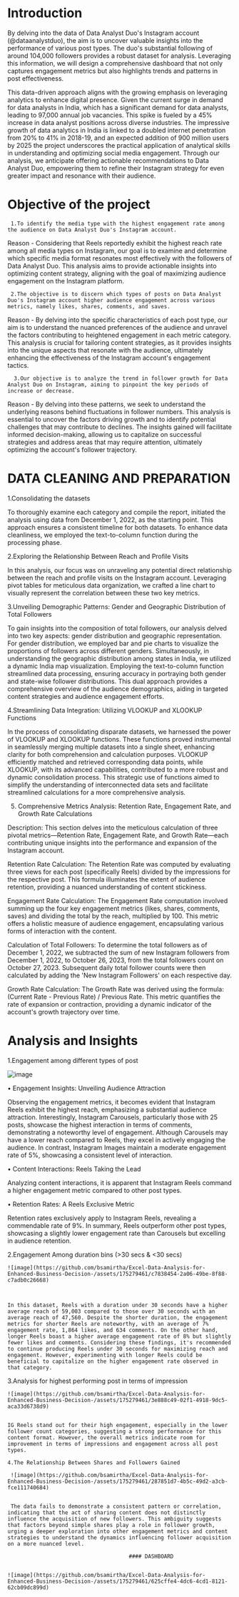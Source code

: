 # Introduction 
By delving into the data of Data Analyst Duo's Instagram account (@dataanalystduo), the aim is to uncover valuable insights into the performance of various post types. The duo's substantial following of around 104,000 followers provides a robust dataset for analysis. Leveraging this information, we will design a comprehensive dashboard that not only captures engagement metrics but also highlights trends and patterns in post effectiveness.

This data-driven approach aligns with the growing emphasis on leveraging analytics to enhance digital presence. Given the current surge in demand for data analysts in India, which has a significant demand for data analysts, leading to 97,000 annual job vacancies. This spike is fueled by a 45% increase in data analyst positions across diverse industries. The impressive growth of data analytics in India is linked to a doubled internet penetration from 20% to 41% in 2018-19, and an expected addition of 900 million users by 2025 the project underscores the practical application of analytical skills in understanding and optimizing social media engagement. Through our analysis, we anticipate offering actionable recommendations to Data Analyst Duo, empowering them to refine their Instagram strategy for even greater impact and resonance with their audience. 

# Objective of the project

     1.To identify the media type with the highest engagement rate among the audience on Data Analyst Duo's Instagram account. 

Reason - Considering that Reels reportedly exhibit the highest reach rate among all media types on Instagram, our goal is to examine and determine which specific media format resonates most effectively with the followers of Data Analyst Duo. This analysis aims to provide actionable insights into optimizing content strategy, aligning with the goal of maximizing audience engagement on the Instagram platform.

     2.The objective is to discern which types of posts on Data Analyst Duo's Instagram account higher audience engagement across various metrics, namely likes, shares, comments, and saves. 

Reason - By delving into the specific characteristics of each post type, our aim is to understand the nuanced preferences of the audience and unravel the factors contributing to heightened engagement in each metric category. This analysis is crucial for tailoring content strategies, as it provides insights into the unique aspects that resonate with the audience, ultimately enhancing the effectiveness of the Instagram account's engagement tactics.

      3.Our objective is to analyze the trend in follower growth for Data Analyst Duo on Instagram, aiming to pinpoint the key periods of increase or decrease. 

Reason - By delving into these patterns, we seek to understand the underlying reasons behind fluctuations in follower numbers. This analysis is essential to uncover the factors driving growth and to identify potential challenges that may contribute to declines. The insights gained will facilitate informed decision-making, allowing us to capitalize on successful strategies and address areas that may require attention, ultimately optimizing the account's follower trajectory.



# DATA CLEANING AND PREPARATION 

1.Consolidating the datasets

To thoroughly examine each category and compile the report, initiated the analysis using data from December 1, 2022, as the starting point. This approach ensures a consistent timeline for both datasets. To enhance data cleanliness, we employed the text-to-column function during the processing phase.

2.Exploring the Relationship Between Reach and Profile Visits

In this analysis, our focus was on unraveling any potential direct relationship between the reach and profile visits on the Instagram account. Leveraging pivot tables for meticulous data organization, we crafted a line chart to visually represent the correlation between these two key metrics. 

3.Unveiling Demographic Patterns: Gender and Geographic Distribution of Total Followers

To gain insights into the composition of total followers, our analysis delved into two key aspects: gender distribution and geographic representation. For gender distribution, we employed bar and pie charts to visualize the proportions of followers across different genders. Simultaneously, in understanding the geographic distribution among states in India, we utilized a dynamic India map visualization. Employing the text-to-column function streamlined data processing, ensuring accuracy in portraying both gender and state-wise follower distributions. This dual approach provides a comprehensive overview of the audience demographics, aiding in targeted content strategies and audience engagement efforts.

4.Streamlining Data Integration: Utilizing VLOOKUP and XLOOKUP Functions

In the process of consolidating disparate datasets, we harnessed the power of VLOOKUP and XLOOKUP functions. These functions proved instrumental in seamlessly merging multiple datasets into a single sheet, enhancing clarity for both comprehension and calculation purposes. VLOOKUP efficiently matched and retrieved corresponding data points, while XLOOKUP, with its advanced capabilities, contributed to a more robust and dynamic consolidation process. This strategic use of functions aimed to simplify the understanding of interconnected data sets and facilitate streamlined calculations for a more comprehensive analysis.

5. Comprehensive Metrics Analysis: Retention Rate, Engagement Rate, and Growth Rate Calculations

Description:
This section delves into the meticulous calculation of three pivotal metrics—Retention Rate, Engagement Rate, and Growth Rate—each contributing unique insights into the performance and expansion of the Instagram account.

Retention Rate Calculation:
	The Retention Rate was computed by evaluating three views for each post (specifically Reels) divided by the impressions for the respective post. This formula illuminates the extent of audience retention, providing a nuanced understanding of content stickiness.

Engagement Rate Calculation:
	The Engagement Rate computation involved summing up the four key engagement metrics (likes, shares, comments, saves) and dividing the total by the reach, multiplied by 100. This metric offers a holistic measure of audience engagement, encapsulating various forms of interaction with the content.

Calculation of Total Followers:
	To determine the total followers as of December 1, 2022, we subtracted the sum of new Instagram followers from December 1, 2022, to October 26, 2023, from the total followers count on October 27, 2023. Subsequent daily total follower counts were then calculated by adding the 'New Instagram Followers' on each respective day.

Growth Rate Calculation:
	The Growth Rate was derived using the formula: (Current Rate - Previous Rate) / Previous Rate. This metric quantifies the rate of expansion or contraction, providing a dynamic indicator of the account's growth trajectory over time.

 #  Analysis and Insights

 1.Engagement among different types of post
 
 ![image](https://github.com/bsamirtha/Excel-Data-Analysis-for-Enhanced-Business-Decision-/assets/175279461/d094d0a1-5b14-4735-929d-93be6e991546)


•	Engagement Insights: Unveiling Audience Attraction
   
   Observing the engagement metrics, it becomes evident that Instagram Reels exhibit the highest reach, emphasizing a substantial audience attraction. Interestingly, Instagram Carousels, particularly those with 
   25 posts, showcase the highest interaction in terms of comments, demonstrating a noteworthy level of engagement. Although Carousels may have a lower reach compared to Reels, they excel in actively engaging the 
   audience. In contrast, Instagram Images maintain a moderate engagement rate of 5%, showcasing a consistent level of interaction.

•	Content Interactions: Reels Taking the Lead

   Analyzing content interactions, it is apparent that Instagram Reels command a higher engagement metric compared to other post types.

•	Retention Rates: A Reels Exclusive Metric

   Retention rates exclusively apply to Instagram Reels, revealing a commendable rate of 9%. In summary, Reels outperform other post types, showcasing a slightly lower engagement rate than Carousels but excelling 
   in audience retention.

   2.Engagement Among duration bins (>30 secs & <30 secs)

    ![image](https://github.com/bsamirtha/Excel-Data-Analysis-for-Enhanced-Business-Decision-/assets/175279461/c7838454-2a06-49be-8f88-c7adb0c26668) 


    
    In this dataset, Reels with a duration under 30 seconds have a higher average reach of 59,003 compared to those over 30 seconds with an average reach of 47,560. Despite the shorter duration, the engagement metrics for shorter Reels are noteworthy, with an average of 7% engagement rate, 1,864 likes, and 634 comments. On the other hand, longer Reels boast a higher average engagement rate of 8% but slightly fewer likes and comments. Considering these findings, it's recommended to continue producing Reels under 30 seconds for maximizing reach and engagement. However, experimenting with longer Reels could be beneficial to capitalize on the higher engagement rate observed in that category.

   3.Analysis for highest performing post in terms of impression 

    ![image](https://github.com/bsamirtha/Excel-Data-Analysis-for-Enhanced-Business-Decision-/assets/175279461/3e888c49-02f1-4918-9dc5-aca33d6738d9)


    IG Reels stand out for their high engagement, especially in the lower follower count categories, suggesting a strong performance for this content format. However, the overall metrics indicate room for improvement in terms of impressions and engagement across all post types.

    4.The Relationship Between Shares and Followers Gained

     ![image](https://github.com/bsamirtha/Excel-Data-Analysis-for-Enhanced-Business-Decision-/assets/175279461/287851d7-4b5c-49d2-a3cb-fce111740684)


     The data fails to demonstrate a consistent pattern or correlation, indicating that the act of sharing content does not distinctly influence the acquisition of new followers. This ambiguity suggests that factors beyond simple shares play a role in follower growth, urging a deeper exploration into other engagement metrics and content strategies to understand the dynamics influencing follower acquisition on a more nuanced level.

								          #### DASHBOARD


    ![image](https://github.com/bsamirtha/Excel-Data-Analysis-for-Enhanced-Business-Decision-/assets/175279461/625cffe4-4dc6-4cd1-8121-62cb09dc899d)


     









